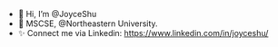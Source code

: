 - 👋 Hi, I’m @JoyceShu
- 👀 MSCSE, @Northeastern University.
- ✨ Connect me via Linkedin: https://www.linkedin.com/in/joyceshu/
<!---
JoyceShu/JoyceShu is a ✨ special ✨ repository because its `README.md` (this file) appears on your GitHub profile.
You can click the Preview link to take a look at your changes.
--->
